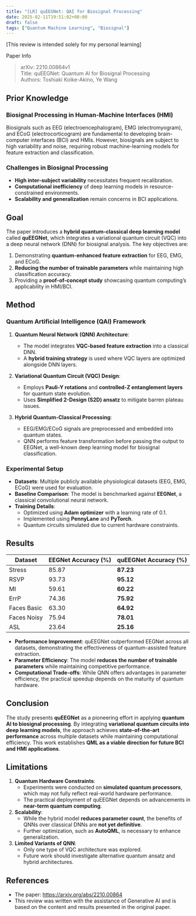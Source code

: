 ```yaml
---
title: "[LR] quEEGNet: QAI for Biosignal Processing"
date: 2025-02-11T19:51:02+08:00
draft: false
tags: ["Quantum Machine Learning", "Biosignal"]
---
```


[This review is intended solely for my personal learning]

Paper Info
> arXiv: 2210.00864v1  
> Title: quEEGNet: Quantum AI for Biosignal Processing  
> Authors: Toshiaki Koike-Akino, Ye Wang  

## Prior Knowledge
### **Biosignal Processing in Human-Machine Interfaces (HMI)**
Biosignals such as EEG (electroencephalogram), EMG (electromyogram), and ECoG (electrocorticogram) are fundamental to developing brain-computer interfaces (BCI) and HMIs. However, biosignals are subject to high variability and noise, requiring robust machine-learning models for feature extraction and classification.

### **Challenges in Biosignal Processing**
- **High inter-subject variability** necessitates frequent recalibration.
- **Computational inefficiency** of deep learning models in resource-constrained environments.
- **Scalability and generalization** remain concerns in BCI applications.

## Goal
The paper introduces a **hybrid quantum-classical deep learning model** called **quEEGNet**, which integrates a variational quantum circuit (VQC) into a deep neural network (DNN) for biosignal analysis. The key objectives are:
1. Demonstrating **quantum-enhanced feature extraction** for EEG, EMG, and ECoG.
2. **Reducing the number of trainable parameters** while maintaining high classification accuracy.
3. Providing a **proof-of-concept study** showcasing quantum computing’s applicability in HMI/BCI.

## Method
### **Quantum Artificial Intelligence (QAI) Framework**
1. **Quantum Neural Network (QNN) Architecture**:
   - The model integrates **VQC-based feature extraction** into a classical DNN.
   - A **hybrid training strategy** is used where VQC layers are optimized alongside DNN layers.

2. **Variational Quantum Circuit (VQC) Design**:
   - Employs **Pauli-Y rotations** and **controlled-Z entanglement layers** for quantum state evolution.
   - Uses **Simplified 2-Design (S2D) ansatz** to mitigate barren plateau issues.

3. **Hybrid Quantum-Classical Processing**:
   - EEG/EMG/ECoG signals are preprocessed and embedded into quantum states.
   - QNN performs feature transformation before passing the output to EEGNet, a well-known deep learning model for biosignal classification.

### **Experimental Setup**
- **Datasets**: Multiple publicly available physiological datasets (EEG, EMG, ECoG) were used for evaluation.
- **Baseline Comparison**: The model is benchmarked against **EEGNet**, a classical convolutional neural network.
- **Training Details**:
  - Optimized using **Adam optimizer** with a learning rate of 0.1.
  - Implemented using **PennyLane** and **PyTorch**.
  - Quantum circuits simulated due to current hardware constraints.

## Results
| **Dataset**  | **EEGNet Accuracy (%)** | **quEEGNet Accuracy (%)** |
|-------------|-----------------|-----------------|
| Stress      | 85.87           | **87.23**       |
| RSVP        | 93.73           | **95.12**       |
| MI          | 59.61           | **60.22**       |
| ErrP        | 74.36           | **75.92**       |
| Faces Basic | 63.30           | **64.92**       |
| Faces Noisy | 75.94           | **78.01**       |
| ASL         | 23.64           | **25.16**       |

- **Performance Improvement**: quEEGNet outperformed EEGNet across all datasets, demonstrating the effectiveness of quantum-assisted feature extraction.
- **Parameter Efficiency**: The model **reduces the number of trainable parameters** while maintaining competitive performance.
- **Computational Trade-offs**: While QNN offers advantages in parameter efficiency, the practical speedup depends on the maturity of quantum hardware.

## Conclusion
The study presents **quEEGNet** as a pioneering effort in applying **quantum AI to biosignal processing**. By integrating **variational quantum circuits into deep learning models**, the approach achieves **state-of-the-art performance** across multiple datasets while maintaining computational efficiency. This work establishes **QML as a viable direction for future BCI and HMI applications**.

## Limitations
1. **Quantum Hardware Constraints**:
   - Experiments were conducted on **simulated quantum processors**, which may not fully reflect real-world hardware performance.
   - The practical deployment of quEEGNet depends on advancements in **near-term quantum computing**.
2. **Scalability**:
   - While the hybrid model **reduces parameter count**, the benefits of QNNs over classical DNNs are **not yet definitive**.
   - Further optimization, such as **AutoQML**, is necessary to enhance generalization.
3. **Limited Variants of QNN**:
   - Only one type of VQC architecture was explored.
   - Future work should investigate alternative quantum ansatz and hybrid architectures.

## References
- The paper: https://arxiv.org/abs/2210.00864
- This review was written with the assistance of Generative AI and is based on the content and results presented in the original paper.
